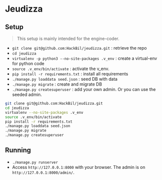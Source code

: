 Jeudizza
========

Setup 
-----
> This setup is mainly intended for the engine-coder.

* `git clone git@github.com:HackBil/jeudizza.git` : retrieve the repo
* `cd jeudizza`
* `virtualenv -p python3 --no-site-packages .v_env` : create a virtual-env for python code
* `source .v_env/bin/activate` : activate the v_env.
* `pip install -r requirements.txt` : install all requirements
* `./manage.py loaddata seed.json` : seed DB with data
* `./manage.py migrate` : create and migrate DB
* `./manage.py createsuperuser` : add your own admin. Or you can use the seeded admin.

```sh
git clone git@github.com:HackBil/jeudizza.git
cd jeudizza
virtualenv --no-site-packages .v_env
source .v_env/bin/activate
pip install -r requirements.txt
./manage.py loaddata seed.json
./manage.py migrate
./manage.py createsuperuser
```

Running
-------
* `./manage.py runserver`
* Access `http://127.0.0.1:8000` with your browser. The admin is on `http://127.0.0.1:8000/admin/`.
